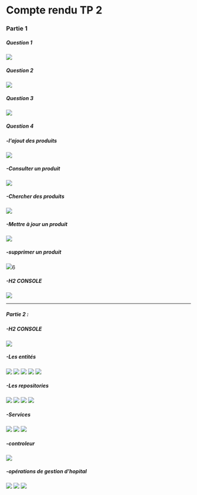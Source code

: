 <h1>Compte rendu TP 2</h1>
<h3>Partie 1</h3>

<h5>Question 1 </h5>
<img src="Captures/cap1.png">

<h5>Question 2 </h5>
<img src="Captures/cap2.png">

<h5>Question 3 </h5>
<img src="Captures/cap3.png">

<h5>Question 4 </h5> 
<h5> -l'ajout des produits</h5>
<img src="Captures/cap4.png">
<h5> -Consulter un produit</h5>
<img src="Captures/cap5.png">
<h5> -Chercher des produits</h5>
<img src="Captures/cap6.png">
<h5> -Mettre à jour un produit </h5>
<img src="Captures/cap7.png">
<h5> -supprimer un produit </h5>
<img src="Captures/cap8.png">6
<h5> -H2 CONSOLE</h5>
<img src="Captures/cap9.png">

<hr>
<h5>Partie 2 :</h5>
<h5> -H2 CONSOLE</h5>
<img src="Captures/cap10.png">

<h5> -Les entités</h5>

<img src="Captures/cap11.png">
<img src="Captures/cap12.png">
<img src="Captures/cap13.png">
<img src="Captures/cap14.png">
<img src="Captures/cap15.png">

<h5> -Les repositories</h5>
<img src="Captures/cap16.png">
<img src="Captures/cap17.png">
<img src="Captures/cap18.png">
<img src="Captures/cap19.png">
<h5> -Services</h5>
<img src="Captures/cap20.png">
<img src="Captures/cap21.png">
<img src="Captures/cap22.png">
<h5> -controleur</h5>

<img src="Captures/cap23.png">
<h5> -opérations de gestion d'hopital</h5>

<img src="Captures/cap24.png">
<img src="Captures/cap25.png">
<img src="Captures/cap26.png">










